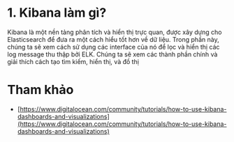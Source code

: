 ﻿# 1. Kibana làm gì?

Kibana là một nền tảng phân tích và hiển thị trực quan, được xây dựng cho Elasticsearch để đưa ra một cách hiểu tốt hơn về dữ liệu. Trong phần này, chúng ta sẽ xem cách sử dụng các 
interface của nó để lọc và hiển thị các log message thu thập bởi ELK. Chúng ta sẽ xem các thành phần chính và giải thích cách tạo tìm kiếm, hiển thị, và đồ thị

# Tham khảo
- [https://www.digitalocean.com/community/tutorials/how-to-use-kibana-dashboards-and-visualizations](https://www.digitalocean.com/community/tutorials/how-to-use-kibana-dashboards-and-visualizations)

